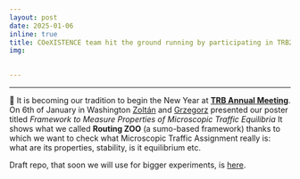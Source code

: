 ```yaml
---
layout: post
date: 2025-01-06
inline: true
title: COeXISTENCE team hit the ground running by participating in TRB2025
img: 

     
---
```

---
📢 It is becoming our tradition to begin the New Year at [**TRB Annual Meeting**](https://trb-annual-meeting.nationalacademies.org/). On 6th of January in Washington [Zoltán](https://www.rafalkucharskilab.pl/research/zoltan_varga/) and [Grzegorz](https://www.rafalkucharskilab.pl/research/grzegorz_jamroz/) presented our poster titled _Framework to Measure Properties of Microscopic Traffic Equilibria_ 
It shows what we called **Routing ZOO** (a sumo-based framework) thanks to which we want to check what Microscopic Traffic Assignment really is: what are its properties, stability, is it equilibrium etc.

Draft repo, that soon we will use for bigger experiments, is [here](https://lnkd.in/dC9Ss6D5).
